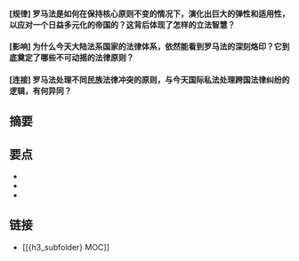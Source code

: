#### [规律] 罗马法是如何在保持核心原则不变的情况下，演化出巨大的弹性和适用性，以应对一个日益多元化的帝国的？这背后体现了怎样的立法智慧？


#### [影响] 为什么今天大陆法系国家的法律体系，依然能看到罗马法的深刻烙印？它到底奠定了哪些不可动摇的法律原则？


#### [连接] 罗马法处理不同民族法律冲突的原则，与今天国际私法处理跨国法律纠纷的逻辑，有何异同？


## 摘要


## 要点

- 
- 
- 

## 链接

- [[{h3_subfolder} MOC]]
